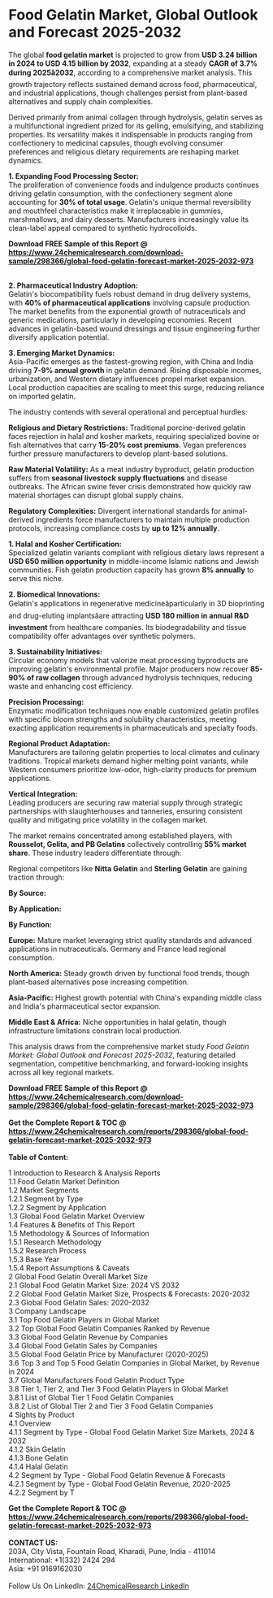 <h1>Food Gelatin Market, Global Outlook and Forecast 2025-2032</h1><p>The global <strong>food gelatin market</strong> is projected to grow from <strong>USD 3.24 billion in 2024 to USD 4.15 billion by 2032</strong>, expanding at a steady <strong>CAGR of 3.7% during 2025â2032</strong>, according to a comprehensive market analysis. This growth trajectory reflects sustained demand across food, pharmaceutical, and industrial applications, though challenges persist from plant-based alternatives and supply chain complexities.</p><p>Derived primarily from animal collagen through hydrolysis, gelatin serves as a multifunctional ingredient prized for its gelling, emulsifying, and stabilizing properties. Its versatility makes it indispensable in products ranging from confectionery to medicinal capsules, though evolving consumer preferences and religious dietary requirements are reshaping market dynamics.</p><p><strong>1. Expanding Food Processing Sector:</strong><br>
The proliferation of convenience foods and indulgence products continues driving gelatin consumption, with the confectionery segment alone accounting for <strong>30% of total usage</strong>. Gelatin's unique thermal reversibility and mouthfeel characteristics make it irreplaceable in gummies, marshmallows, and dairy desserts. Manufacturers increasingly value its clean-label appeal compared to synthetic hydrocolloids.</p><div><b>Download FREE Sample of this Report @ 
            <a href="https://www.24chemicalresearch.com/download-sample/298366/global-food-gelatin-forecast-market-2025-2032-973">
            https://www.24chemicalresearch.com/download-sample/298366/global-food-gelatin-forecast-market-2025-2032-973</a></b></div><br><p><strong>2. Pharmaceutical Industry Adoption:</strong><br>
Gelatin's biocompatibility fuels robust demand in drug delivery systems, with <strong>40% of pharmaceutical applications</strong> involving capsule production. The market benefits from the exponential growth of nutraceuticals and generic medications, particularly in developing economies. Recent advances in gelatin-based wound dressings and tissue engineering further diversify application potential.</p><p><strong>3. Emerging Market Dynamics:</strong><br>
Asia-Pacific emerges as the fastest-growing region, with China and India driving <strong>7-9% annual growth</strong> in gelatin demand. Rising disposable incomes, urbanization, and Western dietary influences propel market expansion. Local production capacities are scaling to meet this surge, reducing reliance on imported gelatin.</p><p>The industry contends with several operational and perceptual hurdles:</p><p><strong>Religious and Dietary Restrictions:</strong> Traditional porcine-derived gelatin faces rejection in halal and kosher markets, requiring specialized bovine or fish alternatives that carry <strong>15-20% cost premiums</strong>. Vegan preferences further pressure manufacturers to develop plant-based solutions.</p><p><strong>Raw Material Volatility:</strong> As a meat industry byproduct, gelatin production suffers from <strong>seasonal livestock supply fluctuations</strong> and disease outbreaks. The African swine fever crisis demonstrated how quickly raw material shortages can disrupt global supply chains.</p><p><strong>Regulatory Complexities:</strong> Divergent international standards for animal-derived ingredients force manufacturers to maintain multiple production protocols, increasing compliance costs by <strong>up to 12% annually</strong>.</p><p><strong>1. Halal and Kosher Certification:</strong><br>
Specialized gelatin variants compliant with religious dietary laws represent a <strong>USD 650 million opportunity</strong> in middle-income Islamic nations and Jewish communities. Fish gelatin production capacity has grown <strong>8% annually</strong> to serve this niche.</p><p><strong>2. Biomedical Innovations:</strong><br>
Gelatin's applications in regenerative medicineâparticularly in 3D bioprinting and drug-eluting implantsâare attracting <strong>USD 180 million in annual R&amp;D investment</strong> from healthcare companies. Its biodegradability and tissue compatibility offer advantages over synthetic polymers.</p><p><strong>3. Sustainability Initiatives:</strong><br>
Circular economy models that valorize meat processing byproducts are improving gelatin's environmental profile. Major producers now recover <strong>85-90% of raw collagen</strong> through advanced hydrolysis techniques, reducing waste and enhancing cost efficiency.</p><p><strong>Precision Processing:</strong><br>
Enzymatic modification techniques now enable customized gelatin profiles with specific bloom strengths and solubility characteristics, meeting exacting application requirements in pharmaceuticals and specialty foods.</p><p><strong>Regional Product Adaptation:</strong><br>
Manufacturers are tailoring gelatin properties to local climates and culinary traditions. Tropical markets demand higher melting point variants, while Western consumers prioritize low-odor, high-clarity products for premium applications.</p><p><strong>Vertical Integration:</strong><br>
Leading producers are securing raw material supply through strategic partnerships with slaughterhouses and tanneries, ensuring consistent quality and mitigating price volatility in the collagen market.</p><p>The market remains concentrated among established players, with <strong>Rousselot, Gelita, and PB Gelatins</strong> collectively controlling <strong>55% market share</strong>. These industry leaders differentiate through:</p><p>Regional competitors like <strong>Nitta Gelatin</strong> and <strong>Sterling Gelatin</strong> are gaining traction through:</p><p><strong>By Source:</strong></p><p><strong>By Application:</strong></p><p><strong>By Function:</strong></p><p><strong>Europe:</strong> Mature market leveraging strict quality standards and advanced applications in nutraceuticals. Germany and France lead regional consumption.</p><p><strong>North America:</strong> Steady growth driven by functional food trends, though plant-based alternatives pose increasing competition.</p><p><strong>Asia-Pacific:</strong> Highest growth potential with China's expanding middle class and India's pharmaceutical sector expansion.</p><p><strong>Middle East &amp; Africa:</strong> Niche opportunities in halal gelatin, though infrastructure limitations constrain local production.</p><p>This analysis draws from the comprehensive market study <em>Food Gelatin Market: Global Outlook and Forecast 2025-2032</em>, featuring detailed segmentation, competitive benchmarking, and forward-looking insights across all key regional markets.</p><div><b>Download FREE Sample of this Report @ 
            <a href="https://www.24chemicalresearch.com/download-sample/298366/global-food-gelatin-forecast-market-2025-2032-973">
            https://www.24chemicalresearch.com/download-sample/298366/global-food-gelatin-forecast-market-2025-2032-973</a></b></div><br><div><b>Get the Complete Report & TOC @ 
            <a href="https://www.24chemicalresearch.com/reports/298366/global-food-gelatin-forecast-market-2025-2032-973">
            https://www.24chemicalresearch.com/reports/298366/global-food-gelatin-forecast-market-2025-2032-973</a></b></div><br>
            <b>Table of Content:</b><p>1 Introduction to Research & Analysis Reports<br />
 1.1 Food Gelatin Market Definition<br />
 1.2 Market Segments<br />
 1.2.1 Segment by Type<br />
 1.2.2 Segment by Application<br />
 1.3 Global Food Gelatin Market Overview<br />
 1.4 Features & Benefits of This Report<br />
 1.5 Methodology & Sources of Information<br />
 1.5.1 Research Methodology<br />
 1.5.2 Research Process<br />
 1.5.3 Base Year<br />
 1.5.4 Report Assumptions & Caveats<br />
2 Global Food Gelatin Overall Market Size<br />
 2.1 Global Food Gelatin Market Size: 2024 VS 2032<br />
 2.2 Global Food Gelatin Market Size, Prospects & Forecasts: 2020-2032<br />
 2.3 Global Food Gelatin Sales: 2020-2032<br />
3 Company Landscape<br />
 3.1 Top Food Gelatin Players in Global Market<br />
 3.2 Top Global Food Gelatin Companies Ranked by Revenue<br />
 3.3 Global Food Gelatin Revenue by Companies<br />
 3.4 Global Food Gelatin Sales by Companies<br />
 3.5 Global Food Gelatin Price by Manufacturer (2020-2025)<br />
 3.6 Top 3 and Top 5 Food Gelatin Companies in Global Market, by Revenue in 2024<br />
 3.7 Global Manufacturers Food Gelatin Product Type<br />
 3.8 Tier 1, Tier 2, and Tier 3 Food Gelatin Players in Global Market<br />
 3.8.1 List of Global Tier 1 Food Gelatin Companies<br />
 3.8.2 List of Global Tier 2 and Tier 3 Food Gelatin Companies<br />
4 Sights by Product<br />
 4.1 Overview<br />
 4.1.1 Segment by Type - Global Food Gelatin Market Size Markets, 2024 & 2032<br />
 4.1.2 Skin Gelatin<br />
 4.1.3 Bone Gelatin<br />
 4.1.4 Halal Gelatin<br />
 4.2 Segment by Type - Global Food Gelatin Revenue & Forecasts<br />
 4.2.1 Segment by Type - Global Food Gelatin Revenue, 2020-2025<br />
 4.2.2 Segment by T</p><div><b>Get the Complete Report & TOC @ 
            <a href="https://www.24chemicalresearch.com/reports/298366/global-food-gelatin-forecast-market-2025-2032-973">
            https://www.24chemicalresearch.com/reports/298366/global-food-gelatin-forecast-market-2025-2032-973</a></b></div><br><b>CONTACT US:</b><br>
            203A, City Vista, Fountain Road, Kharadi, Pune, India - 411014<br>
            International: +1(332) 2424 294<br>
            Asia: +91 9169162030 <br><br>
            Follow Us On LinkedIn: <a href="https://www.linkedin.com/company/24chemicalresearch/">24ChemicalResearch LinkedIn</a>